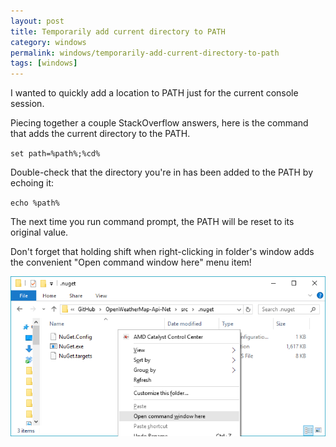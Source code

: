 ```yaml
---
layout: post
title: Temporarily add current directory to PATH
category: windows
permalink: windows/temporarily-add-current-directory-to-path
tags: [windows]
---
```


I wanted to quickly add a location to PATH just for the current console session.

Piecing together a couple StackOverflow answers, here is the command that adds the current directory to the PATH. 

`set path=%path%;%cd%`

Double-check that the directory you're in has been added to the PATH by echoing it:

`echo %path%`

The next time you run command prompt, the PATH will be reset to its original value.

Don't forget that holding shift when right-clicking in folder's window adds the convenient "Open command window here" menu item!

![exception screenshot](/blogData/temporarily-add-current-directory-to-path/open-command-window-here.png)
